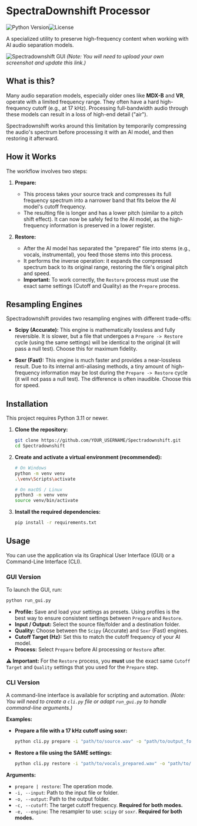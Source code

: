 # SpectraDownshift Processor

![Python Version](https://img.shields.io/badge/python-3.11+-blue.svg)![License](https://img.shields.io/badge/license-MIT-green.svg)

A specialized utility to preserve high-frequency content when working with AI audio separation models.

![Spectradownshift GUI](https://i.postimg.cc/VsWS3wKb/interf.jpg)
*(Note: You will need to upload your own screenshot and update this link.)*

## What is this?

Many audio separation models, especially older ones like **MDX-B** and **VR**, operate with a limited frequency range. They often have a hard high-frequency cutoff (e.g., at 17 kHz). Processing full-bandwidth audio through these models can result in a loss of high-end detail ("air").

Spectradownshift works around this limitation by temporarily compressing the audio's spectrum before processing it with an AI model, and then restoring it afterward.

## How it Works

The workflow involves two steps:

1.  **Prepare:**
    *   This process takes your source track and compresses its full frequency spectrum into a narrower band that fits below the AI model's cutoff frequency.
    *   The resulting file is longer and has a lower pitch (similar to a pitch shift effect). It can now be safely fed to the AI model, as the high-frequency information is preserved in a lower register.

2.  **Restore:**
    *   After the AI model has separated the "prepared" file into stems (e.g., vocals, instrumental), you feed those stems into this process.
    *   It performs the inverse operation: it expands the compressed spectrum back to its original range, restoring the file's original pitch and speed.
    *   **Important:** To work correctly, the `Restore` process must use the exact same settings (Cutoff and Quality) as the `Prepare` process.

## Resampling Engines

Spectradownshift provides two resampling engines with different trade-offs:

*   **Scipy (Accurate):** This engine is mathematically lossless and fully reversible. It is slower, but a file that undergoes a `Prepare -> Restore` cycle (using the same settings) will be identical to the original (it will pass a null test). Choose this for maximum fidelity.

*   **Soxr (Fast):** This engine is much faster and provides a near-lossless result. Due to its internal anti-aliasing methods, a tiny amount of high-frequency information may be lost during the `Prepare -> Restore` cycle (it will not pass a null test). The difference is often inaudible. Choose this for speed.

## Installation

This project requires Python 3.11 or newer.

1.  **Clone the repository:**
    ```bash
    git clone https://github.com/YOUR_USERNAME/Spectradownshift.git
    cd Spectradownshift
    ```

2.  **Create and activate a virtual environment (recommended):**
    ```bash
    # On Windows
    python -m venv venv
    .\venv\Scripts\activate

    # On macOS / Linux
    python3 -m venv venv
    source venv/bin/activate
    ```

3.  **Install the required dependencies:**
    ```bash
    pip install -r requirements.txt
    ```

## Usage

You can use the application via its Graphical User Interface (GUI) or a Command-Line Interface (CLI).

### GUI Version

To launch the GUI, run:
```bash
python run_gui.py
```
-   **Profile:** Save and load your settings as presets. Using profiles is the best way to ensure consistent settings between `Prepare` and `Restore`.
-   **Input / Output:** Select the source file/folder and a destination folder.
-   **Quality:** Choose between the `Scipy` (Accurate) and `Soxr` (Fast) engines.
-   **Cutoff Target (Hz):** Set this to match the cutoff frequency of your AI model.
-   **Process:** Select `Prepare` before AI processing or `Restore` after.

**⚠️ Important:** For the `Restore` process, you **must** use the exact same `Cutoff Target` and `Quality` settings that you used for the `Prepare` step.

### CLI Version

A command-line interface is available for scripting and automation.
*(Note: You will need to create a `cli.py` file or adapt `run_gui.py` to handle command-line arguments.)*

**Examples:**

*   **Prepare a file with a 17 kHz cutoff using soxr:**
    ```bash
    python cli.py prepare -i "path/to/source.wav" -o "path/to/output_folder" -c 17000 -e soxr
    ```

*   **Restore a file using the SAME settings:**
    ```bash
    python cli.py restore -i "path/to/vocals_prepared.wav" -o "path/to/output_folder" -c 17000 -e soxr
    ```

**Arguments:**
-   `prepare | restore`: The operation mode.
-   `-i, --input`: Path to the input file or folder.
-   `-o, --output`: Path to the output folder.
-   `-c, --cutoff`: The target cutoff frequency. **Required for both modes.**
-   `-e, --engine`: The resampler to use: `scipy` or `soxr`. **Required for both modes.**
